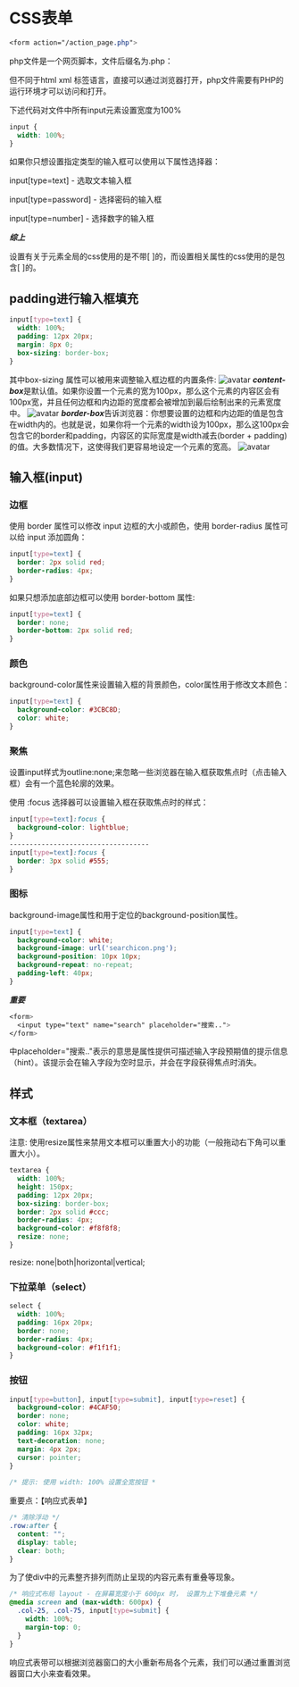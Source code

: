 # CSS表单

```css
<form action="/action_page.php">
```

php文件是一个网页脚本，文件后缀名为.php：

但不同于html xml 标签语言，直接可以通过浏览器打开，php文件需要有PHP的运行环境才可以访问和打开。

下述代码对文件中所有input元素设置宽度为100%

```css
input {
  width: 100%;
}
```
如果你只想设置指定类型的输入框可以使用以下属性选择器：

input[type=text] - 选取文本输入框

input[type=password] - 选择密码的输入框

input[type=number] - 选择数字的输入框

***综上***

设置有关于元素全局的css使用的是不带[ ]的，而设置相关属性的css使用的是包含[ ]的。

## padding进行输入框填充

```css
input[type=text] {
  width: 100%;
  padding: 12px 20px;
  margin: 8px 0;
  box-sizing: border-box;
}
```
其中box-sizing 属性可以被用来调整输入框边框的内置条件:
![avatar](1.png)
***content-box***是默认值。如果你设置一个元素的宽为100px，那么这个元素的内容区会有100px宽，并且任何边框和内边距的宽度都会被增加到最后绘制出来的元素宽度中。
![avatar](2.png)
***border-box***告诉浏览器：你想要设置的边框和内边距的值是包含在width内的。也就是说，如果你将一个元素的width设为100px，那么这100px会包含它的border和padding，内容区的实际宽度是width减去(border + padding)的值。大多数情况下，这使得我们更容易地设定一个元素的宽高。
![avatar](3.png)

## 输入框(input)

### 边框

使用 border 属性可以修改 input 边框的大小或颜色，使用 border-radius 属性可以给 input 添加圆角：
```css
input[type=text] {
  border: 2px solid red;
  border-radius: 4px;
}
```
如果只想添加底部边框可以使用 border-bottom 属性:
```css
input[type=text] {
  border: none;
  border-bottom: 2px solid red;
}
```
### 颜色

background-color属性来设置输入框的背景颜色，color属性用于修改文本颜色：

```css
input[type=text] {
  background-color: #3CBC8D;
  color: white;
}
```
### 聚焦
设置input样式为outline:none;来忽略一些浏览器在输入框获取焦点时（点击输入框）会有一个蓝色轮廓的效果。

使用 :focus 选择器可以设置输入框在获取焦点时的样式：

```css
input[type=text]:focus {
  background-color: lightblue;
}
-----------------------------------
input[type=text]:focus {
  border: 3px solid #555;
}
```
### 图标
background-image属性和用于定位的background-position属性。
```css
input[type=text] {
  background-color: white;
  background-image: url('searchicon.png');
  background-position: 10px 10px; 
  background-repeat: no-repeat;
  padding-left: 40px;
}
```
***重要***
```css
<form>
  <input type="text" name="search" placeholder="搜索..">
</form>
```
中placeholder="搜索.."表示的意思是属性提供可描述输入字段预期值的提示信息（hint）。该提示会在输入字段为空时显示，并会在字段获得焦点时消失。

## 样式

### 文本框（textarea）

注意: 使用resize属性来禁用文本框可以重置大小的功能（一般拖动右下角可以重置大小）。
```css
textarea {
  width: 100%;
  height: 150px;
  padding: 12px 20px;
  box-sizing: border-box;
  border: 2px solid #ccc;
  border-radius: 4px;
  background-color: #f8f8f8;
  resize: none;
}
```
resize: none|both|horizontal|vertical;

### 下拉菜单（select）
```css
select {
  width: 100%;
  padding: 16px 20px;
  border: none;
  border-radius: 4px;
  background-color: #f1f1f1;
}
```
### 按钮
```css
input[type=button], input[type=submit], input[type=reset] {
  background-color: #4CAF50;
  border: none;
  color: white;
  padding: 16px 32px;
  text-decoration: none;
  margin: 4px 2px;
  cursor: pointer;
}
 
/* 提示: 使用 width: 100% 设置全宽按钮 *
```

重要点：【响应式表单】
```css
/* 清除浮动 */
.row:after {
  content: "";
  display: table;
  clear: both;
}
```
为了使div中的元素整齐排列而防止呈现的内容元素有重叠等现象。
```css
/* 响应式布局 layout - 在屏幕宽度小于 600px 时， 设置为上下堆叠元素 */
@media screen and (max-width: 600px) {
  .col-25, .col-75, input[type=submit] {
    width: 100%;
    margin-top: 0;
  }
}
```
响应式表带可以根据浏览器窗口的大小重新布局各个元素，我们可以通过重置浏览器窗口大小来查看效果。
